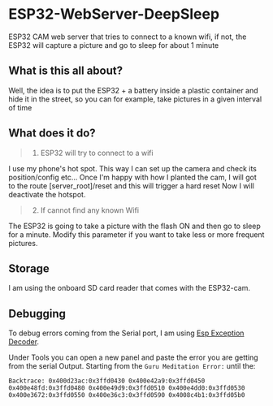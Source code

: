 # ESP32-WebServer-DeepSleep
ESP32 CAM web server that tries to connect to a known wifi, if not, the ESP32 will capture a picture and go to sleep for about 1 minute

## What is this all about?

Well, the idea is to put the ESP32 + a battery inside a plastic container and hide it in the street, so you can for example, take pictures in a given interval of time

## What does it do?

>1. ESP32 will try to connect to a wifi

I use my phone's hot spot. This way I can set up the camera and check its position/config etc...
Once I'm happy with how I planted the cam, I will got to the route [server_root]/reset and this will trigger a hard reset
Now I will deactivate the hotspot.

>2. If cannot find any known Wifi 


The ESP32 is going to take a picture with the flash ON and then go to sleep for a minute. Modify this parameter if you want to take less or more frequent pictures.

  
## Storage

I am using the onboard SD card reader that comes with the ESP32-cam. 


## Debugging

To debug errors coming from the Serial port, I am using [Esp Exception Decoder](https://github.com/me-no-dev/EspExceptionDecoder).

Under Tools you can open a new panel and paste the error you are getting from the serial Output. Starting from the 
``Guru Meditation Error:``
until the:

``Backtrace: 0x400d23ac:0x3ffd0430 0x400e42a9:0x3ffd0450 0x400e48fd:0x3ffd0480 0x400e49d9:0x3ffd0510 0x400e4dd0:0x3ffd0530 0x400e3672:0x3ffd0550 0x400e36c3:0x3ffd0590 0x4008c4b1:0x3ffd05b0``
